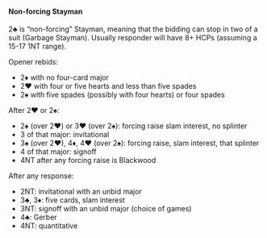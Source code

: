 #### Non-forcing Stayman
2♣ is “non-forcing” Stayman, meaning that the bidding can stop in two of a suit (Garbage Stayman).
Usually responder will have 8+ HCPs (assuming a 15-17 1NT range).

Opener rebids:

   * 2♦ with no four-card major 
   * 2♥ with four or five hearts and less than five spades
   * 2♠ with five spades (possibly with four hearts) or four spades

After 2♥ or 2♠: 
   * 2♠ (over 2♥) or 3♥ (over 2♠): forcing raise slam interest, no splinter
   * 3 of that major: invitational
   * 3♠ (over 2♥), 4♦, 4♥ (over 2♠): forcing raise, slam interest, that splinter
   * 4 of that major: signoff
   * 4NT after any forcing raise is Blackwood
   
After any response:
   * 2NT: invitational with an unbid major
   * 3♣, 3♦: five cards, slam interest   
   * 3NT: signoff with an unbid major (choice of games)
   * 4♣: Gerber
   * 4NT: quantitative


